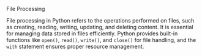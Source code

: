File Processing

File processing in Python refers to the operations performed on files, such as creating, reading, writing, updating, and deleting content. It is essential for managing data stored in files efficiently. Python provides built-in functions like `open()`, `read()`, `write()`, and `close()` for file handling, and the `with` statement ensures proper resource management.
